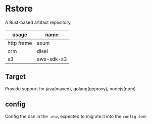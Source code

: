 # Rstore

A Rust-based artifact repository

| usage | name |
|--|--|
|http frame|axum|
|orm|disel|
|s3|aws-sdk-s3|

## Target

Provide support for java(maven), golang(goproxy), nodejs(npm)

## config 

Config the dsn in the `.env`, expected to migrate it into the `config.toml`

